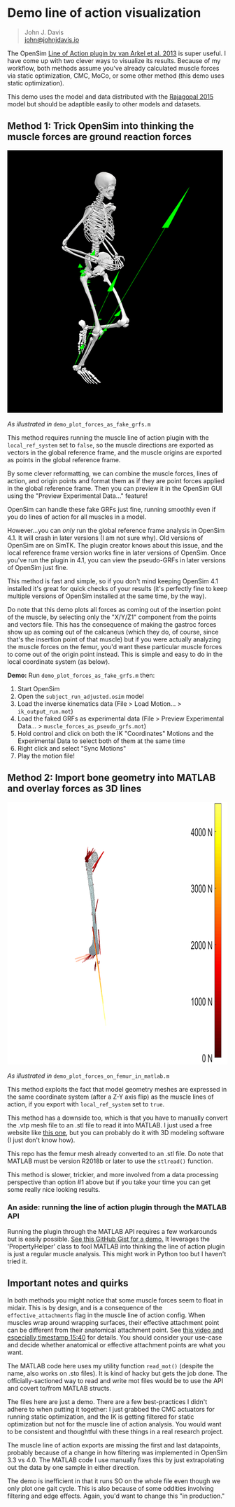 # Demo line of action visualization

>John J. Davis  
>john@johnjdavis.io

The OpenSim [Line of Action plugin by van Arkel et al. 2013](https://simtk.org/projects/force_direction/) is super useful. I have come up with two clever ways to visualize its results. Because of my workflow, both methods assume you've already calculated muscle forces via static optimization, CMC, MoCo, or some other method (this demo uses static optimization).  

This demo uses the model and data distributed with the [Rajagopal 2015](https://simtk.org/projects/full_body/) model but should be adaptible easily to other models and datasets. 

## Method 1: Trick OpenSim into thinking the muscle forces are ground reaction forces  

<img src="https://raw.githubusercontent.com/johnjdavisiv/line-of-action-visualization/main/demo_pseudo_grfs.png" height="600">  

*As illustrated in* `demo_plot_forces_as_fake_grfs.m`  

This method requires running the muscle line of action plugin with the `local_ref_system` set to `false`, so the muscle directions are exported as vectors in the global reference frame, and the muscle origins are exported as points in the global reference frame.  

By some clever reformatting, we can combine the muscle forces, lines of action, and origin points and format them as if they are point forces applied in the global reference frame. Then you can preview it in the OpenSim GUI using the "Preview Experimental Data..." feature!  

OpenSim can handle these fake GRFs just fine, running smoothly even if you do lines of action for all muscles in a model.  

However...you can *only* run the global reference frame analysis in OpenSim 4.1. It will crash in later versions (I am not sure why). Old versions of OpenSim are on SimTK. The plugin creator knows about this issue, and the local reference frame version works fine in later versions of OpenSim. Once you've run the plugin in 4.1, you can view the pseudo-GRFs in later versions of OpenSim just fine.   

This method is fast and simple, so if you don't mind keeping OpenSim 4.1 installed it's great for quick checks of your results (it's perfectly fine to keep multiple versions of OpenSim installed at the same time, by the way).

Do note that this demo plots all forces as coming out of the insertion point of the muscle, by selecting only the "X/Y/Z1" component from the points and vectors file. This has the consequence of making the gastroc forces show up as coming out of the calcaneus (which they do, of course, since that's the insertion point of that muscle) but if you were actually analyzing the muscle forces on the femur, you'd want these particular muscle forces to come out of the origin point instead. This is simple and easy to do in the local coordinate system (as below).  

**Demo:** Run `demo_plot_forces_as_fake_grfs.m` then:  

1) Start OpenSim
2) Open the `subject_run_adjusted.osim` model
3) Load the inverse kinematics data (File > Load Motion... > `ik_output_run.mot`)
4) Load the faked GRFs as experimental data (File > Preview Experimental Data... > `muscle_forces_as_pseudo_grfs.mot`)
5) Hold control and click on both the IK "Coordinates" Motions and the Experimental Data to select both of them at the same time
6) Right click and select "Sync Motions"
7) Play the motion file! 

## Method 2: Import bone geometry into MATLAB and overlay forces as 3D lines  

<img src="https://raw.githubusercontent.com/johnjdavisiv/line-of-action-visualization/main/demo_line_of_action_plot.png" height="600">

*As illustrated in* `demo_plot_forces_on_femur_in_matlab.m`

This method exploits the fact that model geometry meshes are expressed in the same coordinate system (after a Z-Y axis flip) as the muscle lines of action, if you export with `local_ref_system` set to `true`. 

This method has a downside too, which is that you have to manually convert the .vtp mesh file to an .stl file to read it into MATLAB. I just used a free website like [this one](https://www.weiy.city/tools__trashed/3d-files-converter/), but you can probably do it with 3D modeling software (I just don't know how).  

This repo has the femur mesh already converted to an .stl file. Do note that MATLAB must be version R2018b or later to use the `stlread()` function.

This method is slower, trickier, and more involved from a data processing perspective than option #1 above but if you take your time you can get some really nice looking results. 

### An aside: running the line of action plugin through the MATLAB API

Running the plugin through the MATLAB API requires a few workarounds but is easily possible. [See this GitHub Gist for a demo.](https://gist.github.com/johnjdavisiv/26b17b41afd7555e0c18f8cd84f38123) It leverages the 'PropertyHelper' class to fool MATLAB into thinking the line of action plugin is just a regular muscle analysis. This might work in Python too but I haven't tried it.  


## Important notes and quirks  

In both methods you might notice that some muscle forces seem to float in midair. This is by design, and is a consequence of the `effective_attachments` flag in the muscle line of action config. When muscles wrap around wrapping surfaces, their effective attachment point can be different from their anatomical attachment point. See [this video and especially timestamp 15:40](https://www.youtube.com/watch?v=0e6vQV_ioCI&t=15m42s
) for details. You should consider your use-case and decide whether anatomical or effective attachment points are what you want. 

The MATLAB code here uses my utility function `read_mot()` (despite the name, also works on .sto files). It is kind of hacky but gets the job done. The officially-sactioned way to read and write mot files would be to use the API and covert to/from MATLAB structs.  

The files here are just a demo. There are a few best-practices I didn't adhere to when putting it together: I just grabbed the CMC actuators for running static optimization, and the IK is getting filtered for static optimization but not for the muscle line of action analysis. You would want to be consistent and thoughtful with these things in a real research project.  

The muscle line of action exports are missing the first and last datapoints, probably because of a change in how filtering was implemented in OpenSim 3.3 vs 4.0. The MATLAB code I use manually fixes this by just extrapolating out the data by one sample in either direction. 

The demo is inefficient in that it runs SO on the whole file even though we only plot one gait cycle. This is also because of some oddities involving filtering and edge effects. Again, you'd want to change this "in production."